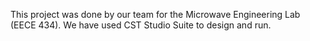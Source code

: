 This project was done by our team for the Microwave Engineering Lab (EECE 434). We have used CST Studio Suite to design and run. 
